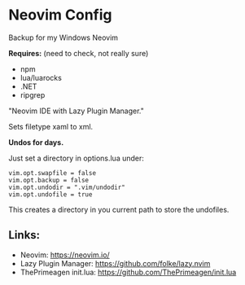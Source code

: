 # Neovim Config

Backup for my Windows Neovim

**Requires:** (need to check, not really sure)

- npm
- lua/luarocks
- .NET
- ripgrep

"Neovim IDE with Lazy Plugin Manager."

Sets filetype xaml to xml.

**Undos for days.**

Just set a directory in options.lua under:

```
vim.opt.swapfile = false
vim.opt.backup = false
vim.opt.undodir = ".vim/undodir"
vim.opt.undofile = true
```

This creates a directory in you current path to store the undofiles.

## Links:

- Neovim: https://neovim.io/
- Lazy Plugin Manager: https://github.com/folke/lazy.nvim
- ThePrimeagen init.lua: https://github.com/ThePrimeagen/init.lua
